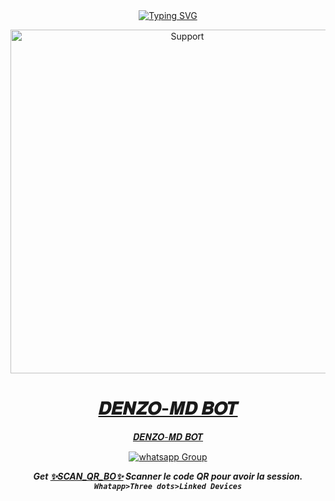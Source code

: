 <div align="center">
<a href="https://git.io/typing-svg"><img src="https://readme-typing-svg.demolab.com?font=Ribeye&size=50&pause=1000&color=F710B1&center=true&width=910&height=100&lines=I'M+𝑫𝑬𝑵𝒁𝑶-𝑴𝑫 𝑩𝑶𝑻;MULTI+DEVICE+WHATSAPP+BOT; CRÉATEUR+✨DENZO Uchiwa✨;PUBLIC+BOT;UN+BON+BOT." alt="Typing SVG" /></a>
</p>
<p align="center">
  <a href="https://chat.whatsapp.com/JFNXyoRTf4t6e9GTaM2Oe6">
    <img alt=Support height="550" src="https://i.imgur.com/nkroZCU.jpeg"> 
    </p>
<h1 align="center"> 𝑫𝑬𝑵𝒁𝑶-𝑴𝑫 𝑩𝑶𝑻
</h1>
<p align="center"> 𝑫𝑬𝑵𝒁𝑶-𝑴𝑫 𝑩𝑶𝑻
<p align="center">
 <a href="https://chat.whatsapp.com/JFNXyoRTf4t6e9GTaM2Oe6" target="_blank">
    <img alt="whatsapp Group" src="https://img.shields.io/badge/ Whatsapp Support Group -25D366?style=for-the-badge&logo=whatsapp&logoColor=white" />
 </a> 
  
***Get [✨SCAN_QR_BO✨](https://replit.com/@Smith2023/DENZO-UCHIWA-3?v=1) Scanner le code QR pour avoir la session. `Whatapp>Three dots>Linked Devices`***
